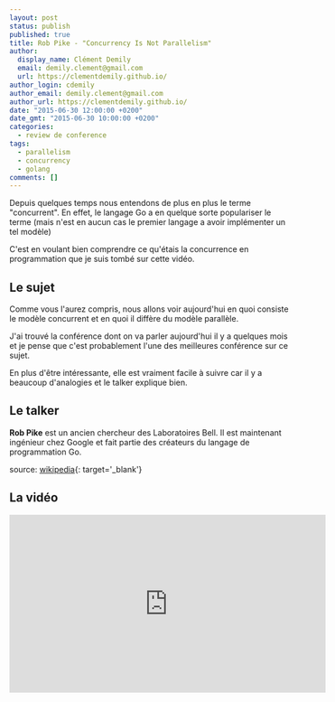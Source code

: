 ```yaml
---
layout: post
status: publish
published: true
title: Rob Pike - "Concurrency Is Not Parallelism"
author:
  display_name: Clément Demily
  email: demily.clement@gmail.com
  url: https://clementdemily.github.io/
author_login: cdemily
author_email: demily.clement@gmail.com
author_url: https://clementdemily.github.io/
date: "2015-06-30 12:00:00 +0200"
date_gmt: "2015-06-30 10:00:00 +0200"
categories:
  - review de conference
tags:
  - parallelism
  - concurrency
  - golang
comments: []
---
```


Depuis quelques temps nous entendons de plus en plus le terme "concurrent". En effet, le langage Go a en quelque sorte populariser le terme (mais n'est en aucun cas le premier langage a avoir implémenter un tel modèle)

C'est en voulant bien comprendre ce qu'étais la concurrence en programmation que je suis tombé sur cette vidéo.

## Le sujet

Comme vous l'aurez compris, nous allons voir aujourd'hui en quoi consiste le modèle concurrent et en quoi il diffère du modèle parallèle.

J'ai trouvé la conférence dont on va parler aujourd'hui il y a quelques mois et je pense que c'est probablement l'une des meilleures conférence sur ce sujet.

En plus d'être intéressante, elle est vraiment facile à suivre car il y a beaucoup d'analogies et le talker explique bien.

## Le talker

**Rob Pike** est un ancien chercheur des Laboratoires Bell. Il est maintenant ingénieur chez Google et fait partie des créateurs du langage de programmation Go.

source: [wikipedia](https://fr.wikipedia.org/wiki/Rob_Pike){: target='\_blank'}

## La vidéo

<iframe width="560" height="315" src="https://www.youtube.com/embed/cN_DpYBzKso" frameborder="0" allowfullscreen></iframe>
